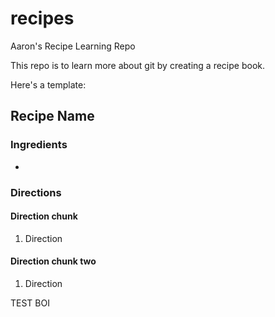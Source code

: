 # recipes

Aaron's Recipe Learning Repo

This repo is to learn more about git by creating a recipe book.

Here's a template:

## Recipe Name

### Ingredients

*

### Directions

#### Direction chunk

1. Direction

#### Direction chunk two

1. Direction

TEST BOI
